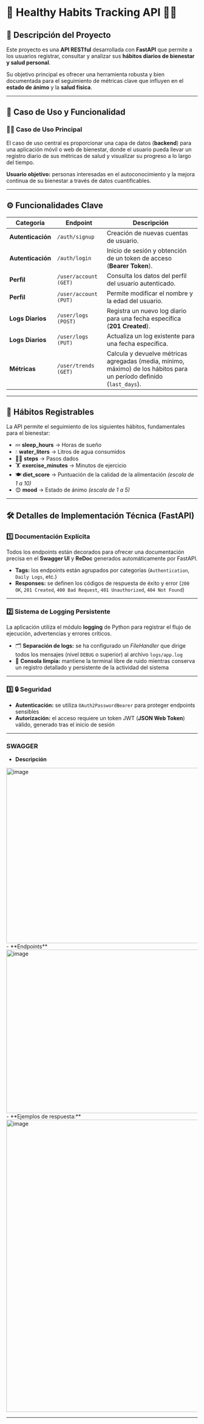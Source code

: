 # 🌿 Healthy Habits Tracking API 🧘‍♀️

## 📝 Descripción del Proyecto

Este proyecto es una **API RESTful** desarrollada con **FastAPI** que permite a los usuarios registrar, consultar y analizar sus **hábitos diarios de bienestar y salud personal**.

Su objetivo principal es ofrecer una herramienta robusta y bien documentada para el seguimiento de métricas clave que influyen en el **estado de ánimo** y la **salud física**.

---

## 🎯 Caso de Uso y Funcionalidad

### 🧘‍♀️ Caso de Uso Principal
El caso de uso central es proporcionar una capa de datos (**backend**) para una aplicación móvil o web de bienestar, donde el usuario pueda llevar un registro diario de sus métricas de salud y visualizar su progreso a lo largo del tiempo.

**Usuario objetivo:** personas interesadas en el autoconocimiento y la mejora continua de su bienestar a través de datos cuantificables.

---

## ⚙️ Funcionalidades Clave

| Categoría | Endpoint | Descripción |
|------------|-----------|-------------|
| **Autenticación** | `/auth/signup` | Creación de nuevas cuentas de usuario. |
| **Autenticación** | `/auth/login` | Inicio de sesión y obtención de un token de acceso (**Bearer Token**). |
| **Perfil** | `/user/account (GET)` | Consulta los datos del perfil del usuario autenticado. |
| **Perfil** | `/user/account (PUT)` | Permite modificar el nombre y la edad del usuario. |
| **Logs Diarios** | `/user/logs (POST)` | Registra un nuevo log diario para una fecha específica (**201 Created**). |
| **Logs Diarios** | `/user/logs (PUT)` | Actualiza un log existente para una fecha específica. |
| **Métricas** | `/user/trends (GET)` | Calcula y devuelve métricas agregadas (media, mínimo, máximo) de los hábitos para un período definido (`last_days`). |

---

## 💪 Hábitos Registrables

La API permite el seguimiento de los siguientes hábitos, fundamentales para el bienestar:

- 💤 **sleep_hours** → Horas de sueño  
- 💧 **water_liters** → Litros de agua consumidos  
- 🚶‍♀️ **steps** → Pasos dados  
- 🏋️ **exercise_minutes** → Minutos de ejercicio  
- 🍽️ **diet_score** → Puntuación de la calidad de la alimentación *(escala de 1 a 10)*  
- 😊 **mood** → Estado de ánimo *(escala de 1 a 5)*  

---

## 🛠️ Detalles de Implementación Técnica (FastAPI)

### 1️⃣ Documentación Explícita
Todos los endpoints están decorados para ofrecer una documentación precisa en el **Swagger UI** y **ReDoc** generados automáticamente por FastAPI.

- **Tags:** los endpoints están agrupados por categorías (`Authentication`, `Daily Logs`, etc.)  
- **Responses:** se definen los códigos de respuesta de éxito y error (`200 OK`, `201 Created`, `400 Bad Request`, `401 Unauthorized`, `404 Not Found`)

---

### 2️⃣ Sistema de Logging Persistente

La aplicación utiliza el módulo **logging** de Python para registrar el flujo de ejecución, advertencias y errores críticos.

- 🗂️ **Separación de logs:** se ha configurado un *FileHandler* que dirige todos los mensajes (nivel `DEBUG` o superior) al archivo `logs/app.log`  
- 🧼 **Consola limpia:** mantiene la terminal libre de ruido mientras conserva un registro detallado y persistente de la actividad del sistema  

---

### 3️⃣ 🔒 Seguridad

- **Autenticación:** se utiliza `OAuth2PasswordBearer` para proteger endpoints sensibles  
- **Autorización:** el acceso requiere un token JWT (**JSON Web Token**) válido, generado tras el inicio de sesión  

---

### SWAGGER
- **Descripción**
<img width="1159" height="460" alt="image" src="https://github.com/user-attachments/assets/af5e8ec9-d201-4f0c-9f10-bcbd4240c4aa" />
- **Endpoints**
<img width="1147" height="429" alt="image" src="https://github.com/user-attachments/assets/0ab3192f-9c9e-41a3-afb8-62bffac216f2" />
- **Ejemplos de respuesta:**
 <img width="975" height="767" alt="image" src="https://github.com/user-attachments/assets/897d0424-ffb8-4165-876a-32ce390d49f6" />

  



---
